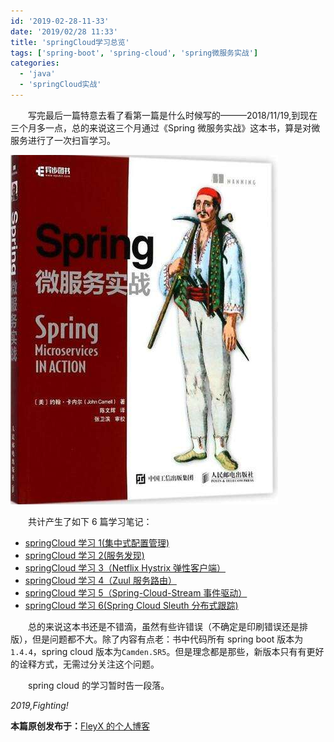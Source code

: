 ```yaml
---
id: '2019-02-28-11-33'
date: '2019/02/28 11:33'
title: 'springCloud学习总览'
tags: ['spring-boot', 'spring-cloud', 'spring微服务实战']
categories:
  - 'java'
  - 'springCloud实战'
---
```



&emsp;&emsp;写完最后一篇特意去看了看第一篇是什么时候写的———2018/11/19,到现在三个月多一点，总的来说这三个月通过《Spring 微服务实战》这本书，算是对微服务进行了一次扫盲学习。

![Spring 微服务实战](https://raw.githubusercontent.com/FleyX/files/master/blogImg/20190228114249.png)

&emsp;&emsp;共计产生了如下 6 篇学习笔记：

- [springCloud 学习 1(集中式配置管理)](http://tapme.top/blog/detail/2018-11-19-15-57-00/)
- [springCloud 学习 2(服务发现)](http://tapme.top/blog/detail/2018-11-22-15-57/)
- [springCloud 学习 3（Netflix Hystrix 弹性客户端）](http://tapme.top/blog/detail/2018-11-28-15-57-00)
- [springCloud 学习 4（Zuul 服务路由）](http://tapme.top/blog/detail/2019-01-03-19-18)
- [springCloud 学习 5（Spring-Cloud-Stream 事件驱动）](http://tapme.top/blog/detail/2019-01-03-19-19)
- [springCloud 学习 6(Spring Cloud Sleuth 分布式跟踪)](http://tapme.top/blog/detail/2019-01-03-19-19)

&emsp;&emsp;总的来说这本书还是不错滴，虽然有些许错误（不确定是印刷错误还是排版），但是问题都不大。除了内容有点老：书中代码所有 spring boot 版本为`1.4.4`，spring cloud 版本为`Camden.SR5`。但是理念都是那些，新版本只有有更好的诠释方式，无需过分关注这个问题。

&emsp;&emsp;spring cloud 的学习暂时告一段落。

_2019,Fighting!_

**本篇原创发布于：**[FleyX 的个人博客](https://www.tapme.top/blog/detail/2019-02-28-11-33)
